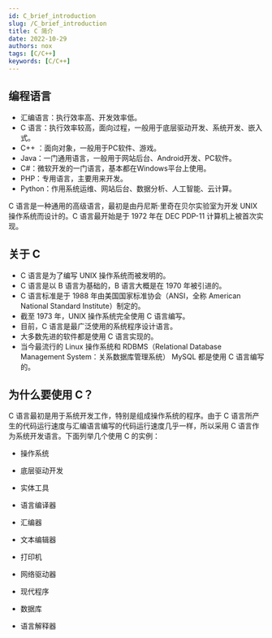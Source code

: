 ```yaml
---
id: C_brief_introduction
slug: /C_brief_introduction
title: C 简介
date: 2022-10-29
authors: nox
tags: [C/C++]
keywords: [C/C++]
---
```


<!-- truncate -->

## 编程语言

+ 汇编语言：执行效率高、开发效率低。
+ C 语言：执行效率较高，面向过程，一般用于底层驱动开发、系统开发、嵌入式。
+ C++ ：面向对象，一般用于PC软件、游戏。
+ Java：一门通用语言，一般用于网站后台、Android开发、PC软件。
+ C#：微软开发的一门语言，基本都在Windows平台上使用。
+ PHP：专用语言，主要用来开发。
+ Python：作用系统运维、网站后台、数据分析、人工智能、云计算。

C 语言是一种通用的高级语言，最初是由丹尼斯·里奇在贝尔实验室为开发 UNIX 操作系统而设计的。C 语言最开始是于 1972 年在 DEC PDP-11 计算机上被首次实现。

## 关于 C

- C 语言是为了编写 UNIX 操作系统而被发明的。
- C 语言是以 B 语言为基础的，B 语言大概是在 1970 年被引进的。
- C 语言标准是于 1988 年由美国国家标准协会（ANSI，全称 American National Standard Institute）制定的。
- 截至 1973 年，UNIX 操作系统完全使用 C 语言编写。
- 目前，C 语言是最广泛使用的系统程序设计语言。
- 大多数先进的软件都是使用 C 语言实现的。
- 当今最流行的 Linux 操作系统和 RDBMS（Relational Database Management System：关系数据库管理系统） MySQL 都是使用 C 语言编写的。

## 为什么要使用 C？

C 语言最初是用于系统开发工作，特别是组成操作系统的程序。由于 C 语言所产生的代码运行速度与汇编语言编写的代码运行速度几乎一样，所以采用 C 语言作为系统开发语言。下面列举几个使用 C 的实例：

- 操作系统

- 底层驱动开发

- 实体工具

- 语言编译器

- 汇编器

- 文本编辑器

- 打印机

- 网络驱动器

- 现代程序

- 数据库

- 语言解释器

  
